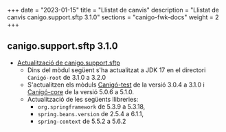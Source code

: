 +++
date        = "2023-01-15"
title       = "Llistat de canvis"
description = "Llistat de canvis canigo.support.sftp 3.1.0"
sections    = "canigo-fwk-docs"
weight		= 2
+++


## canigo.support.sftp 3.1.0

- [Actualització de canigo.support.sftp](/noticies/2023-01-15-CAN-actualitzacio-canigo-3_1_0/)
  - Dins del mòdul següent s'ha actualitzat a JDK 17 en el directori `Canigó-root` de 3.1.0 a 3.2.0
  - S'actualitzen els mòduls  [Canigó-test](
    /plataformes/canigo/documentacio-llibreries/canigo.test/3.1.0/) de la versió 3.0.4 a 3.1.0
    i [Canigó-core](/plataformes/canigo/documentacio-llibreries/canigo.core/5.1.0/)
    de la versió 5.0.6 a 5.1.0.
   -  Actualització de les següents llibreries:  
      - `org.springframework` de 5.3.9 a 5.3.18,
      - `spring.beans.version` de 2.5.4 a 6.1.1,
      - `spring-context` de 5.5.2 a 5.6.2
  